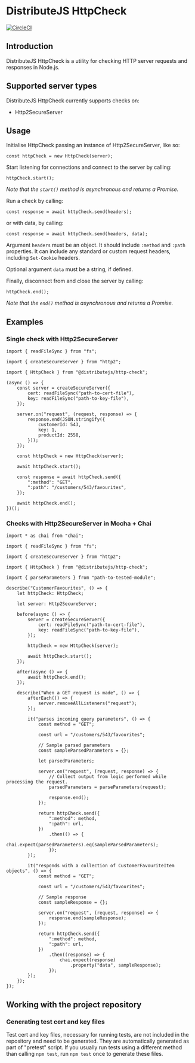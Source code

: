 # DistributeJS HttpCheck
[![CircleCI](https://circleci.com/gh/distributejs/http-check.svg?style=svg)](https://circleci.com/gh/distributejs/http-check)

## Introduction
DistributeJS HttpCheck is a utility for checking HTTP server requests and responses in Node.js.

## Supported server types
DistributeJS HttpCheck currently supports checks on:
- Http2SecureServer

## Usage
Initialise HttpCheck passing an instance of Http2SecureServer, like so:
```
const httpCheck = new HttpCheck(server);
```

Start listening for connections and connect to the server by calling:
```
httpCheck.start();
```
*Note that the ```start()``` method is asynchronous and returns a Promise.*

Run a check by calling:
```
const response = await httpCheck.send(headers);
```

or with data, by calling:
```
const response = await httpCheck.send(headers, data);
```

Argument ```headers``` must be an object. It should include ```:method``` and ```:path``` properties. It can include any standard or custom request headers, including ```Set-Cookie``` headers.

Optional argument ```data``` must be a string, if defined.

Finally, disconnect from and close the server by calling:
```
httpCheck.end();
```
*Note that the ```end()``` method is asynchronous and returns a Promise.*

## Examples
### Single check with Http2SecureServer
```
import { readFileSync } from "fs";

import { createSecureServer } from "http2";

import { HttpCheck } from "@distributejs/http-check";

(async () => {
    const server = createSecureServer({
        cert: readFileSync("path-to-cert-file"),
        key: readFileSync("path-to-key-file"),
    });

    server.on("request", (request, response) => {
        response.end(JSON.stringify({
            customerId: 543,
            key: 1,
            productId: 2558,
        }));
    });
    
    const httpCheck = new HttpCheck(server);
    
    await httpCheck.start();

    const response = await httpCheck.send({
        ":method": "GET",
        ":path": "/customers/543/favourites",
    });

    await httpCheck.end();
})();

```

### Checks with Http2SecureServer in Mocha + Chai
```
import * as chai from "chai";

import { readFileSync } from "fs";

import { createSecureServer } from "http2";

import { HttpCheck } from "@distributejs/http-check";

import { parseParameters } from "path-to-tested-module";

describe("CustomerFavourites", () => {
    let httpCheck: HttpCheck;

    let server: Http2SecureServer;

    before(async () => {
        server = createSecureServer({
            cert: readFileSync("path-to-cert-file"),
            key: readFileSync("path-to-key-file"),
        });

        httpCheck = new HttpCheck(server);

        await httpCheck.start();
    });

    after(async () => {
        await httpCheck.end();
    });

    describe("When a GET request is made", () => {
        afterEach(() => {
            server.removeAllListeners("request");
        });

        it("parses incoming query parameters", () => {
            const method = "GET";

            const url = "/customers/543/favourites";

            // Sample parsed parameters
            const sampleParsedParameters = {};

            let parsedParameters;

            server.on("request", (request, response) => {
                // Collect output from logic performed while processing the request.
                parsedParameters = parseParameters(request);

                response.end();
            });

            return httpCheck.send({
                ":method": method,
                ":path": url,
            })
                .then(() => {
                    chai.expect(parsedParameters).eq(sampleParsedParameters);
                });
        });

        it("responds with a collection of CustomerFavouriteItem objects", () => {
            const method = "GET";

            const url = "/customers/543/favourites";

            // Sample response
            const sampleResponse = {};

            server.on("request", (request, response) => {
                response.end(sampleResponse);
            });

            return httpCheck.send({
                ":method": method,
                ":path": url,
            })
                .then((response) => {
                    chai.expect(response)
                        .property("data", sampleResponse);
                });
        });
    });
});
```

## Working with the project repository

### Generating test cert and key files
Test cert and key files, necessary for running tests, are not included in the repository and need to be generated. They are automatically generated as part of "pretest" script. If you usually run tests using a different method than calling ```npm test```, run ```npm test``` once to generate these files. 

